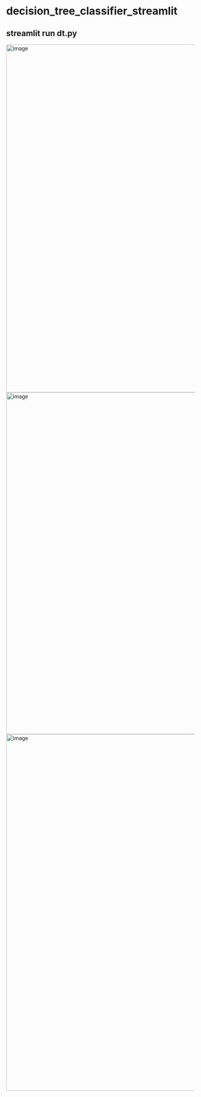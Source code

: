 # decision_tree_classifier_streamlit
## streamlit run dt.py
<img width="927" alt="image" src="https://github.com/Gulshan979/decision_tree_classifier_streamlit/assets/84276417/6d563708-b2d3-4dee-a92d-979de2579bea">
<img width="910" alt="image" src="https://github.com/Gulshan979/decision_tree_classifier_streamlit/assets/84276417/8a8485eb-2b05-4bbb-8238-d6569327a36c">
<img width="950" alt="image" src="https://github.com/Gulshan979/decision_tree_classifier_streamlit/assets/84276417/be52af5b-2228-4ecd-84f6-9cb5add23218">

